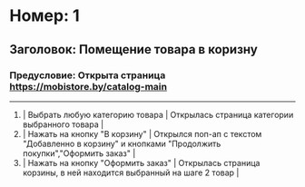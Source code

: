 # Номер: 1
## Заголовок: Помещение товара в коризну
### Предусловие: Открыта страница https://mobistore.by/catalog-main  
***
1. | Выбрать любую категорию товара | Открылась страница категории выбранного товара |
2. | Нажать на кнопку "В корзину" | Открылся поп-ап с текстом "Добавленно в корзину" и кнопками "Продолжить покупки","Оформить заказ" |
3. | Нажать на кнопку "Оформить заказ" | Открылась страница корзины, в ней находится выбранный на шаге 2 товар |